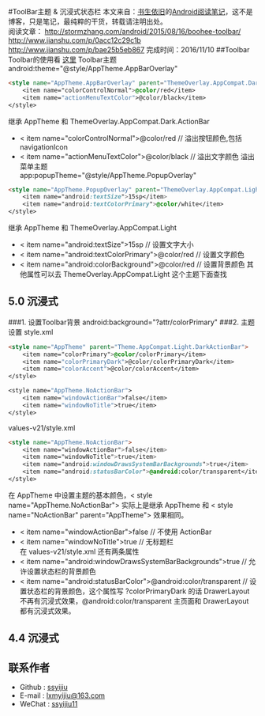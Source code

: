 #ToolBar主题 & 沉浸式状态栏
本文来自：[书生依旧](https://github.com/ssyijiu)的[Android阅读笔记](https://github.com/ssyijiu/Android-ReadingNotes)，这不是博客，只是笔记，最纯粹的干货，转载请注明出处。     
阅读文章：  http://stormzhang.com/android/2015/08/16/boohee-toolbar/
http://www.jianshu.com/p/0acc12c29c1b
http://www.jianshu.com/p/bae25b5eb867
完成时间：2016/11/10
##Toolbar
Toolbar的使用看 [这里](https://zhuanlan.zhihu.com/p/22842375)
Toolbar主题
android:theme="@style/AppTheme.AppBarOverlay"
```html
<style name="AppTheme.AppBarOverlay" parent="ThemeOverlay.AppCompat.Dark.ActionBar">
    <item name="colorControlNormal">@color/red</item>
    <item name="actionMenuTextColor">@color/black</item>
</style>
```
继承 AppTheme 和 ThemeOverlay.AppCompat.Dark.ActionBar
- < item name="colorControlNormal">@color/red</item>  // 溢出按钮颜色,包括 navigationIcon
- < item name="actionMenuTextColor">@color/black</item>  // 溢出文字颜色
溢出菜单主题  
app:popupTheme="@style/AppTheme.PopupOverlay"  
```html
<style name="AppTheme.PopupOverlay" parent="ThemeOverlay.AppCompat.Light">
    <item name="android:textSize">15sp</item>    
    <item name="android:textColorPrimary">@color/white</item>
</style>
```
继承 AppTheme 和 ThemeOverlay.AppCompat.Light
- < item name="android:textSize">15sp</item> // 设置文字大小
- < item name="android:textColorPrimary">@color/red</item> // 设置文字颜色
- < item name="android:colorBackground">@color/red</item> // 设置背景颜色
其他属性可以去 ThemeOverlay.AppCompat.Light 这个主题下面查找
  
## 5.0 沉浸式
###1. 设置Toolbar背景 
android:background="?attr/colorPrimary"
###2. 主题设置
style.xml
```html
<style name="AppTheme" parent="Theme.AppCompat.Light.DarkActionBar">
    <item name="colorPrimary">@color/colorPrimary</item>
    <item name="colorPrimaryDark">@color/colorPrimaryDark</item>
    <item name="colorAccent">@color/colorAccent</item>
</style>

<style name="AppTheme.NoActionBar">
    <item name="windowActionBar">false</item>
    <item name="windowNoTitle">true</item>
</style>
```
values-v21/style.xml
```html
<style name="AppTheme.NoActionBar">
    <item name="windowActionBar">false</item>
    <item name="windowNoTitle">true</item>
    <item name="android:windowDrawsSystemBarBackgrounds">true</item>
    <item name="android:statusBarColor">@android:color/transparent</item>
</style>
```
在 AppTheme 中设置主题的基本颜色，< style name="AppTheme.NoActionBar">  实际上是继承 AppTheme 和 < style name="NoActionBar" parent="AppTheme"> 效果相同。  
- < item name="windowActionBar">false</item>  // 不使用 ActionBar
- < item name="windowNoTitle">true</item>       // 无标题栏  
在 values-v21/style.xml 还有两条属性
- < item name="android:windowDrawsSystemBarBackgrounds">true</item> // 允许设置状态栏的背景颜色
- < item name="android:statusBarColor">@android:color/transparent</item> // 设置状态栏的背景颜色，这个属性写 ?colorPrimaryDark 的话 DrawerLayout 不再有沉浸式效果，@android:color/transparent 主页面和 DrawerLayout 都有沉浸式效果。
## 4.4 沉浸式

## 联系作者
- Github : [ssyijiu](https://github.com/ssyijiu)
- E-mail : lxmyijiu@163.com
- WeChat : [ssyijiu11](http://obe5pxv6t.bkt.clouddn.com/weixin.jpg)